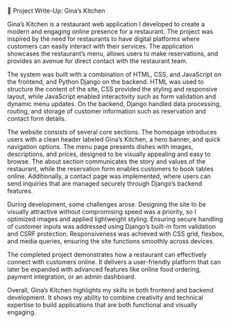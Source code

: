 📖 Project Write-Up: Gina’s Kitchen

Gina’s Kitchen is a restaurant web application I developed to create a modern and engaging online presence for a restaurant. The project was inspired by the need for restaurants to have digital platforms where customers can easily interact with their services. The application showcases the restaurant’s menu, allows users to make reservations, and provides an avenue for direct contact with the restaurant team.

The system was built with a combination of HTML, CSS, and JavaScript on the frontend, and Python Django on the backend. HTML was used to structure the content of the site, CSS provided the styling and responsive layout, while JavaScript enabled interactivity such as form validation and dynamic menu updates. On the backend, Django handled data processing, routing, and storage of customer information such as reservation and contact form details.

The website consists of several core sections. The homepage introduces users with a clean header labeled Gina’s Kitchen, a hero banner, and quick navigation options. The menu page presents dishes with images, descriptions, and prices, designed to be visually appealing and easy to browse. The about section communicates the story and values of the restaurant, while the reservation form enables customers to book tables online. 
Additionally, a contact page was implemented, where users can send inquiries that are managed securely through Django’s backend features.

During development, some challenges arose. Designing the site to be visually attractive without compromising speed was a priority, so I optimized images and applied lightweight styling. Ensuring secure handling of customer inputs was addressed using Django’s built-in form validation and CSRF protection. Responsiveness was achieved with CSS grid, flexbox, and media queries, ensuring the site functions smoothly across devices.

The completed project demonstrates how a restaurant can effectively connect with customers online. It delivers a user-friendly platform that can later be expanded with advanced features like online food ordering, payment integration, or an admin dashboard.

Overall, Gina’s Kitchen highlights my skills in both frontend and backend development. It shows my ability to combine creativity and technical expertise to build applications that are both functional and visually engaging.
